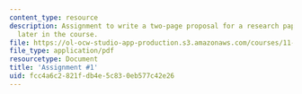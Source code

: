 ```yaml
---
content_type: resource
description: Assignment to write a two-page proposal for a research paper to be written
  later in the course.
file: https://ol-ocw-studio-app-production.s3.amazonaws.com/courses/11-941-learning-by-comparison-first-world-third-world-cities-fall-2008/fcc4a6c2821fdb4e5c830eb577c42e26_MIT11_941f08_assn01.pdf
file_type: application/pdf
resourcetype: Document
title: 'Assignment #1'
uid: fcc4a6c2-821f-db4e-5c83-0eb577c42e26
---
```

